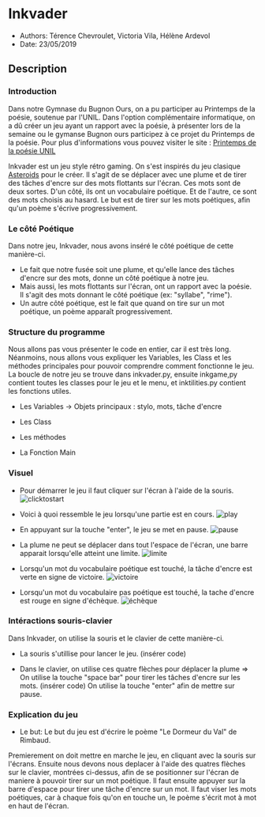 # Inkvader

* Authors: Térence Chevroulet, Victoria Vila, Hélène Ardevol
* Date: 23/05/2019

## Description

### Introduction
Dans notre Gymnase du Bugnon Ours, on a pu participer au Printemps de la poésie, soutenue par l'UNIL. Dans l'option complémentaire informatique, on a dû créer un jeu ayant un rapport avec la poésie, à présenter lors de la semaine ou le gymanse Bugnon ours participez à ce projet du Printemps de la poésie. Pour plus d'informations vous pouvez visiter le site : [Printemps de la poésie UNIL](http://printempspoesie.ch/wordpress/)

Inkvader est un jeu style rétro gaming. On s'est inspirés du jeu clasique [Asteroids](https://en.wikipedia.org/wiki/Asteroids_(video_game)) pour le créer. Il s'agit de se déplacer avec une plume et de tirer des tâches d'encre sur des mots flottants sur l'écran. Ces mots sont de deux sortes. D'un côté, ils ont un vocabulaire poétique. Et de l'autre, ce sont des mots choisis au hasard. Le but est de tirer sur les mots poétiques, afin qu'un poème s'écrive progressivement. 

### Le côté Poétique
Dans notre jeu, Inkvader, nous avons inséré le côté poétique de cette manière-ci. 
* Le fait que notre fusée soit une plume, et qu'elle lance des tâches d'encre sur des mots, donne un côté poétique à notre jeu.
* Mais aussi, les mots flottants sur l'écran, ont un rapport avec la poésie. Il s'agit des mots donnant le côté poétique (ex: "syllabe", "rime"). 
* Un autre côté poétique, est le fait que quand on tire sur un mot poétique, un poème apparaît progressivement. 

### Structure du programme
Nous allons pas vous présenter le code en entier, car il est très long. Néanmoins, nous allons vous expliquer les Variables, les Class et les méthodes principales pour pouvoir comprendre comment fonctionne le jeu. La boucle de notre jeu se trouve dans inkvader.py, ensuite inkgame,py contient toutes les classes pour le jeu et le menu, et inktilities.py contient les fonctions utiles. 

* Les Variables
-> Objets principaux : stylo, mots, tâche d'encre
* Les Class

* Les méthodes 

* La Fonction Main 

### Visuel

* Pour démarrer le jeu il faut cliquer sur l'écran à l'aide de la souris.
![clicktostart](../../../games2/plume/clicktostart.JPG)
 
 * Voici à quoi ressemble le jeu lorsqu'une partie est en cours.
 ![play](/downloads/8d062285-658f-45a2-8de1-e8676fbc54e0.JPG)
 
 * En appuyant sur la touche "enter", le jeu se met en pause.
 ![pause](/downloads/8d062285-658f-45a2-8de1-e8676fbc54e0.JPG)
 
 * La plume ne peut se déplacer dans tout l'espace de l'écran, une barre apparait lorsqu'elle atteint une limite.
 ![limite](/downloads/8d062285-658f-45a2-8de1-e8676fbc54e0.JPG)
 
 * Lorsqu'un mot du vocabulaire poétique est touché, la tâche d'encre est verte en signe de victoire.
 ![victoire](/downloads/8d062285-658f-45a2-8de1-e8676fbc54e0.JPG)
  
 * Lorsqu'un mot du vocabulaire pas poétique est touché, la tache d'encre est rouge en signe d'échèque.
 ![échèque](/downloads/8d062285-658f-45a2-8de1-e8676fbc54e0.JPG)

### Intéractions souris-clavier 
Dans Inkvader, on utilise la souris et le clavier de cette manière-ci.

* La souris s'utillise pour lancer le jeu. (insérer code) 

* Dans le clavier, on utilise ces quatre flèches pour déplacer la plume
=>
On utilise la touche "space bar" pour tirer les tâches d'encre sur les mots. (insérer code) 
On utilise la touche "enter" afin de mettre sur pause.

### Explication du jeu 

* Le but: Le but du jeu est d'écrire le poème "Le Dormeur du Val" de Rimbaud.

Premierement on doit mettre en marche le jeu, en cliquant avec la souris sur l'écrans. Ensuite nous devons nous deplacer à l'aide des quatres flèches sur le clavier, montrées ci-dessus, afin de se positionner sur l'écran de maniere à pouvoir tirer sur un mot poétique. Il faut ensuite appuyer sur la barre d'espace pour tirer une tâche d'encre sur un mot. Il faut viser les mots poétiques, car à chaque fois qu'on en touche un, le poème s'écrit mot à mot en haut de l'écran.
